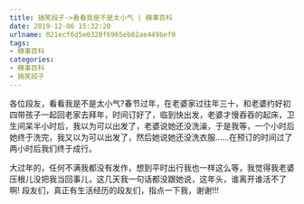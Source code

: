 ```yaml
---
title: 搞笑段子->看看我是不是太小气 | 糗事百科
date: 2019-12-06 15:32:20
urlname: 021ecf6d5e0320f6965eb02ae449bef0
tags: 
- 糗事百科
categories:
- 糗事百科
- 搞笑段子
---
```

各位段友，看看我是不是太小气?春节过年，在老婆家过往年三十，和老婆约好初四带孩子一起回老家去拜年，时间订好了，临到快出发，老婆才慢吞吞的起床，卫生间呆半小时后，我以为可以出发了，老婆说她还没洗澡，于是我等，一个小时后她终于洗完，我又以为可以出发了，然后她说她还没洗衣服......在预订的时间过了两小时后我们终于成行。

大过年的，任何不满我都没有发作，想到平时出行我也一样这么等，我觉得我老婆压根儿没把我当回事儿，这几天我一句话都没跟她说，这年头，谁离开谁活不了啊! 段友们，真正有生活经历的段友们，指点一下我，谢谢!!!


